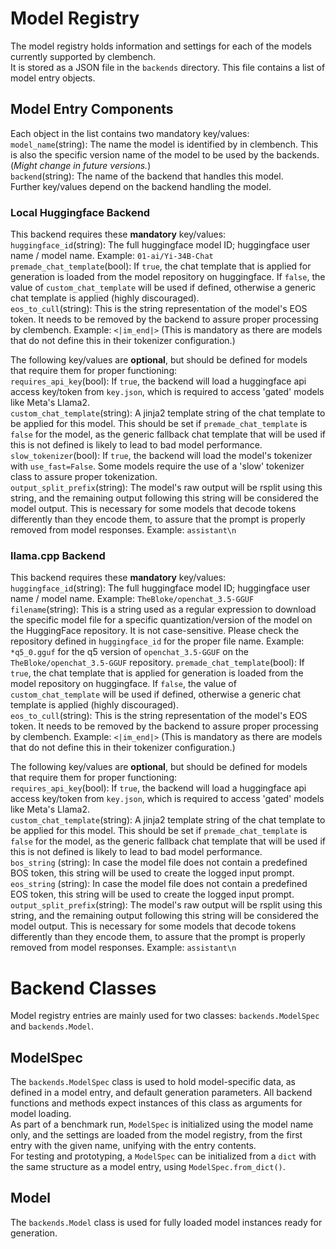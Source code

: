 # Model Registry
The model registry holds information and settings for each of the models currently supported by clembench.  
It is stored as a JSON file in the `backends` directory. This file contains a list of model entry objects.  
## Model Entry Components
Each object in the list contains two mandatory key/values:  
`model_name`(string): The name the model is identified by in clembench. This is also the specific version name of the model to be used by the backends. (*Might change in future versions.*)  
`backend`(string): The name of the backend that handles this model.  
Further key/values depend on the backend handling the model.  
### Local Huggingface Backend
This backend requires these **mandatory** key/values:  
`huggingface_id`(string): The full huggingface model ID; huggingface user name / model name. Example: `01-ai/Yi-34B-Chat`  
`premade_chat_template`(bool): If `true`, the chat template that is applied for generation is loaded from the model repository on huggingface. If `false`, the value of `custom_chat_template` will be used if defined, otherwise a generic chat template is applied (highly discouraged).  
`eos_to_cull`(string): This is the string representation of the model's EOS token. It needs to be removed by the backend to assure proper processing by clembench. Example: `<|im_end|>` (This is mandatory as there are models that do not define this in their tokenizer configuration.)  

The following key/values are **optional**, but should be defined for models that require them for proper functioning:  
`requires_api_key`(bool): If `true`, the backend will load a huggingface api access key/token from `key.json`, which is required to access 'gated' models like Meta's Llama2.  
`custom_chat_template`(string): A jinja2 template string of the chat template to be applied for this model. This should be set if `premade_chat_template` is `false` for the model, as the generic fallback chat template that will be used if this is not defined is likely to lead to bad model performance.  
`slow_tokenizer`(bool): If `true`, the backend will load the model's tokenizer with `use_fast=False`. Some models require the use of a 'slow' tokenizer class to assure proper tokenization.  
`output_split_prefix`(string): The model's raw output will be rsplit using this string, and the remaining output following this string will be considered the model output. This is necessary for some models that decode tokens differently than they encode them, to assure that the prompt is properly removed from model responses. Example: `assistant\n`
### llama.cpp Backend
This backend requires these **mandatory** key/values:  
`huggingface_id`(string): The full huggingface model ID; huggingface user name / model name. Example: `TheBloke/openchat_3.5-GGUF`  
`filename`(string): This is a string used as a regular expression to download the specific model file for a specific 
quantization/version of the model on the HuggingFace repository. It is not case-sensitive. Please check the repository 
defined in `huggingface_id` for the proper file name. Example: `*q5_0.gguf` for the q5 version of `openchat_3.5-GGUF` on 
the `TheBloke/openchat_3.5-GGUF` repository.
`premade_chat_template`(bool): If `true`, the chat template that is applied for generation is loaded from the model 
repository on huggingface. If `false`, the value of `custom_chat_template` will be used if defined, otherwise a generic 
chat template is applied (highly discouraged).  
`eos_to_cull`(string): This is the string representation of the model's EOS token. It needs to be removed by the backend to assure proper processing by clembench. Example: `<|im_end|>` (This is mandatory as there are models that do not define this in their tokenizer configuration.)  

The following key/values are **optional**, but should be defined for models that require them for proper functioning:  
`requires_api_key`(bool): If `true`, the backend will load a huggingface api access key/token from `key.json`, which is required to access 'gated' models like Meta's Llama2.  
`custom_chat_template`(string): A jinja2 template string of the chat template to be applied for this model. This should be set if `premade_chat_template` is `false` for the model, as the generic fallback chat template that will be used if this is not defined is likely to lead to bad model performance.  
`bos_string` (string): In case the model file does not contain a predefined BOS token, this string will be used to 
create the logged input prompt.  
`eos_string` (string): In case the model file does not contain a predefined EOS token, this string will be used to 
create the logged input prompt.  
`output_split_prefix`(string): The model's raw output will be rsplit using this string, and the remaining output following this string will be considered the model output. This is necessary for some models that decode tokens differently than they encode them, to assure that the prompt is properly removed from model responses. Example: `assistant\n`
# Backend Classes
Model registry entries are mainly used for two classes: `backends.ModelSpec` and `backends.Model`.
## ModelSpec
The `backends.ModelSpec` class is used to hold model-specific data, as defined in a model entry, and default 
generation parameters. All backend functions and methods expect instances of this class as arguments for model loading.  
As part of a benchmark run, `ModelSpec` is initialized using the model name only, and the settings are loaded from the 
model registry, from the first entry with the given name, unifying with the entry contents.  
For testing and prototyping, a `ModelSpec` can be initialized from a `dict` with the same structure as a model entry, 
using `ModelSpec.from_dict()`.
## Model
The `backends.Model` class is used for fully loaded model instances ready for generation.